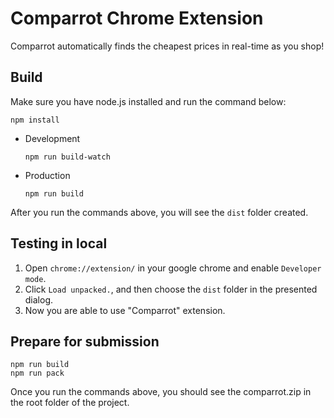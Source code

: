 # Comparrot Chrome Extension
Comparrot automatically finds the cheapest prices in real-time as you shop!

## Build
Make sure you have node.js installed and run the command below:
```
npm install
```
- Development
  ```
  npm run build-watch
  ```
- Production
  ```
  npm run build
  ```
After you run the commands above, you will see the `dist` folder created.

## Testing in local
1. Open `chrome://extension/` in your google chrome and enable `Developer mode`.
2. Click `Load unpacked.`, and then choose the `dist` folder in the presented dialog.
3. Now you are able to use "Comparrot" extension.

## Prepare for submission
```
npm run build
npm run pack
```
Once you run the commands above, you should see the comparrot.zip in the root folder of the project.
